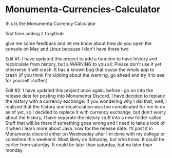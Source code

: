 # Monumenta-Currencies-Calculator

this is the Monumenta Currency Calculator

first time adding it to github

give me some feedback
and let me know about how do you open the console on Mac and Linux because I don't have those two

Edit #1: I have updated this project to add a function to have history and recalculate from history, but a WARNING to you all: Please don't use it yet otherwise it will crash. It has a known bug that cause the whole app to crash (if you think I'm kidding about the warning, go ahead and try it to see for yourself :suffer:)

Edit #2: I have updated this project once again.
before I go on into the release date for posting into Monumenta Discord, I have decided to replace the history with a currency exchange. If you wondering why I did that, well, I realized that the history and recalculation was too complicated for me to do as of yet, so I decided to replace it with currency exchange, but don't worry about the history, I have separate the history stuff into a new folder called Stuff that will be there if something goes wrong and I need to take a look of it when I learn more about Java.
now for the release date. I'll post it in Monumenta discord either on Wednesday after I'm done with my college or sometime this weekend. Most likely on Saturday, but who know. It could be earlier from saturday. It could be later than saturday, but no later than monday.
